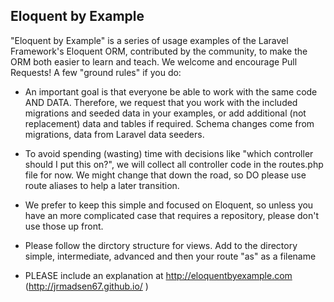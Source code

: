 ## Eloquent by Example

"Eloquent by Example" is a series of usage examples of the Laravel Framework's Eloquent ORM, contributed by the community, to make the ORM both easier to learn and teach. We welcome and encourage Pull Requests! A few "ground rules" if you do:

- An important goal is that everyone be able to work with the same code AND DATA. Therefore, we request that you work with the included migrations and seeded data in your examples, or add additional (not replacement) data and tables if required. Schema changes come from migrations, data from Laravel data seeders. 

- To avoid spending (wasting) time with decisions like "which controller should I put this on?", we will collect all controller code in the routes.php file for now. We might change that down the road, so DO please use route aliases to help a later transition.

- We prefer to keep this simple and focused on Eloquent, so unless you have an more complicated case that requires a repository, please don't use those up front. 

- Please follow the dirctory structure for views. Add to the directory simple, intermediate, advanced and then your route "as" as a filename

- PLEASE include an explanation at http://eloquentbyexample.com (http://jrmadsen67.github.io/ ) 
